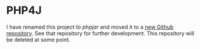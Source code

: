 # PHP4J

I have renamed this project to *phpjar* and moved it to a [new Github repository](https://github.com/shannah/phpjar).  See that repository for further development.  This repository will be deleted at some point.
